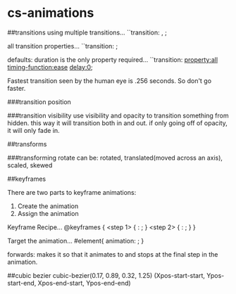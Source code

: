 # cs-animations

##transitions
using multiple transitions...
``transition: <property> <duration>, <property> <duration>;

all transition properties...
``transition: <property> <duration> <timing-function> <delay>;

defaults: duration is the only property required...
``transition: <property:all> <duration> <timing-function:ease> <delay:0>;

Fastest transition seen by the human eye is .256 seconds. So don't go faster.

###transition position

###transition visibility
use visibility and opacity to transition something from hidden. this way it will transition both in and out.
if only going off of opacity, it will only fade in.


##transforms

###transforming rotate
can be: rotated, translated(moved across an axis), scaled, skewed

##keyframes

There are two parts to keyframe animations:
1. Create the animation
2. Assign the animation

Keyframe Recipe...
@keyframes <name-animation> {
    <step 1> { <property>: <value>; }
    <step 2> { <property>: <value>; }
}

Target the animation...
#element{
    animation: <name-animation> <duration> <delay> <iteration> <timing-function-ease>;
}

 forwards: makes it so that it animates to and stops at the final step in the animation.

##cubic bezier
cubic-bezier(0.17, 0.89, 0.32, 1.25)
(Xpos-start-start, Ypos-start-end, Xpos-end-start, Ypos-end-end)